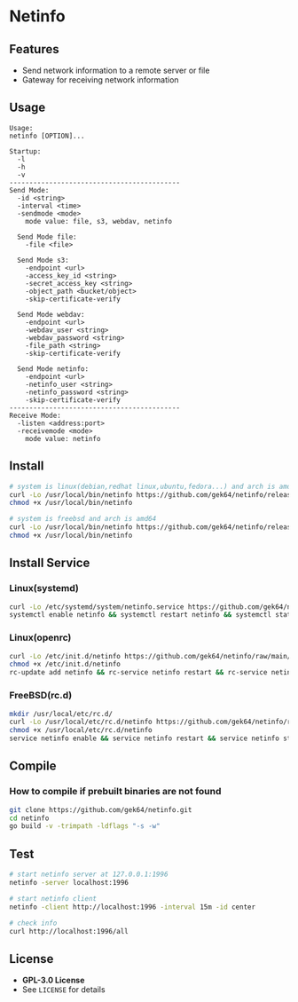 # Netinfo

## Features

- Send network information to a remote server or file
- Gateway for receiving network information

## Usage

```
Usage:
netinfo [OPTION]...

Startup:
  -l
  -h
  -v
-------------------------------------------
Send Mode:
  -id <string>
  -interval <time>
  -sendmode <mode>
    mode value: file, s3, webdav, netinfo

  Send Mode file:
    -file <file>

  Send Mode s3:
    -endpoint <url>
    -access_key_id <string>
    -secret_access_key <string>
    -object_path <bucket/object>
    -skip-certificate-verify

  Send Mode webdav:
    -endpoint <url>
    -webdav_user <string>
    -webdav_password <string>
    -file_path <string>
    -skip-certificate-verify

  Send Mode netinfo:
    -endpoint <url>
    -netinfo_user <string>
    -netinfo_password <string>
    -skip-certificate-verify
-------------------------------------------
Receive Mode:
  -listen <address:port>
  -receivemode <mode>
    mode value: netinfo
```

## Install

```sh
# system is linux(debian,redhat linux,ubuntu,fedora...) and arch is amd64
curl -Lo /usr/local/bin/netinfo https://github.com/gek64/netinfo/releases/latest/download/netinfo-linux-386
chmod +x /usr/local/bin/netinfo

# system is freebsd and arch is amd64
curl -Lo /usr/local/bin/netinfo https://github.com/gek64/netinfo/releases/latest/download/netinfo-freebsd-amd64
chmod +x /usr/local/bin/netinfo
```

## Install Service

### Linux(systemd)

```sh
curl -Lo /etc/systemd/system/netinfo.service https://github.com/gek64/netinfo/raw/main/configs/netinfo.service
systemctl enable netinfo && systemctl restart netinfo && systemctl status netinfo
```

### Linux(openrc)

```sh
curl -Lo /etc/init.d/netinfo https://github.com/gek64/netinfo/raw/main/configs/netinfo.openrc
chmod +x /etc/init.d/netinfo
rc-update add netinfo && rc-service netinfo restart && rc-service netinfo status
```

### FreeBSD(rc.d)

```sh
mkdir /usr/local/etc/rc.d/
curl -Lo /usr/local/etc/rc.d/netinfo https://github.com/gek64/netinfo/raw/main/configs/netinfo.rcd
chmod +x /usr/local/etc/rc.d/netinfo
service netinfo enable && service netinfo restart && service netinfo status
```

## Compile

### How to compile if prebuilt binaries are not found

```sh
git clone https://github.com/gek64/netinfo.git
cd netinfo
go build -v -trimpath -ldflags "-s -w"
```

## Test

```sh
# start netinfo server at 127.0.0.1:1996
netinfo -server localhost:1996

# start netinfo client
netinfo -client http://localhost:1996 -interval 15m -id center

# check info
curl http://localhost:1996/all
```

## License

- **GPL-3.0 License**
- See `LICENSE` for details
